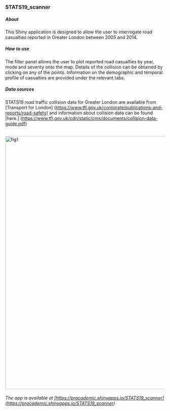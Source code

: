 ### STATS19_scanner

##### About
This Shiny application is designed to allow the user to interrogate road casualties reported in Greater London between 2005 and 2014.

##### How to use
The filter panel allows the user to plot reported road casualties by year, mode and severity onto the map. Details of the collision can be obtained by clicking on any of the points. Information on the demographic and temporal profile of casualties are provided under the relevant tabs.

##### Data sources
STATS19 road traffic collision data for Greater London are available from [Transport for London]
(https://www.tfl.gov.uk/corporate/publications-and-reports/road-safety) and information about collision data can be found [here.] (https://www.tfl.gov.uk/cdn/static/cms/documents/collision-data-guide.pdf)

<br>

<img src="https://github.com/hpartridge/STATS19_scanner/blob/master/STATS19_scanner.jpg" alt="fig1" width="800">

<br>

###### The app is available at [https://pracademic.shinyapps.io/STATS19_scanner] (https://pracademic.shinyapps.io/STATS19_scanner)
